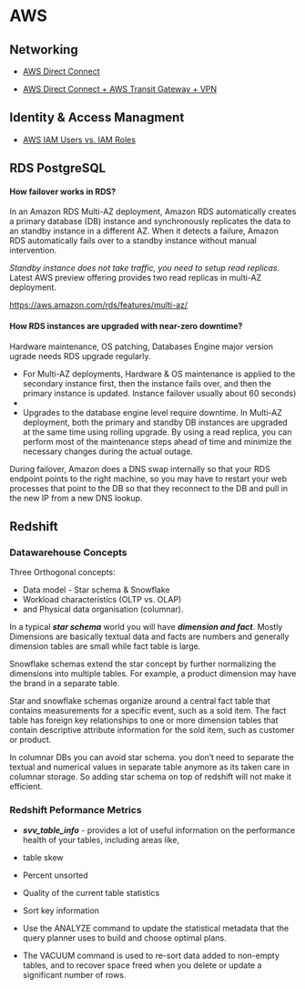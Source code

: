 # AWS

## Networking

- [AWS Direct Connect](https://docs.aws.amazon.com/whitepapers/latest/aws-vpc-connectivity-options/aws-direct-connect.html)

- [AWS Direct Connect + AWS Transit Gateway + VPN](https://docs.aws.amazon.com/whitepapers/latest/aws-vpc-connectivity-options/aws-direct-connect-aws-transit-gateway-vpn.html)

## Identity & Access Managment

- [AWS IAM Users vs. IAM Roles](https://www.howtogeek.com/devops/iam-users-vs-iam-roles-which-one-should-you-use/) 

## RDS PostgreSQL

#### How failover works in RDS?

In an Amazon RDS Multi-AZ deployment, Amazon RDS automatically creates a primary database (DB) instance and synchronously replicates the data to an standby instance in a different AZ. When it detects a failure, Amazon RDS automatically fails over to a standby instance without manual intervention.

_Standby instance does not take traffic, you need to setup read replicas_. Latest AWS preview offering provides two read replicas in multi-AZ deployment.
 
https://aws.amazon.com/rds/features/multi-az/

#### How RDS instances are upgraded with near-zero downtime?

Hardware maintenance, OS patching, Databases Engine major version ugrade needs RDS upgrade regularly.

- For Multi-AZ deployments, Hardware & OS maintenance is applied to the secondary instance first, then the instance fails over, and then the primary instance is updated. Instance failover usually about 60 seconds)
- 
- Upgrades to the database engine level require downtime. In Multi-AZ deployment, both the primary and standby DB instances are upgraded at the same time using rolling upgrade. By using a read replica, you can perform most of the maintenance steps ahead of time and minimize the necessary changes during the actual outage.

During failover, Amazon does a DNS swap internally so that your RDS endpoint points to the right machine, so you may have to restart your web processes that point to the DB so that they reconnect to the DB and pull in the new IP from a new DNS lookup.

## Redshift

### Datawarehouse Concepts
Three Orthogonal concepts: 
- Data model - Star schema & Snowflake
- Workload characteristics (OLTP vs. OLAP)
- and Physical data organisation (columnar).

In a typical **_star schema_** world you will have **_dimension and fact_**. Mostly Dimensions are basically textual data and facts are numbers and generally dimension tables are small while fact table is large.

Snowflake schemas extend the star concept by further normalizing the dimensions into multiple tables. For example, a product dimension may have the brand in a separate table.

Star and snowflake schemas organize around a central fact table that contains measurements for a specific event, such as a sold item. The fact table has foreign key relationships to one or more dimension tables that contain descriptive attribute information for the sold item, such as customer or product. 

In columnar DBs you can avoid star schema. you don’t need to separate the textual and numerical values in separate table anymore as its taken care in columnar storage. So adding star schema on top of redshift will not make it efficient.

### Redshift Peformance Metrics

- **_svv_table_info_** - provides a lot of useful information on the performance health of your tables, including areas like,
 - table skew
 - Percent unsorted
 - Quality of the current table statistics
 - Sort key information

- Use the ANALYZE command to update the statistical metadata that the query planner uses to build and choose optimal plans.
- The VACUUM command is used to re-sort data added to non-empty tables, and to recover space freed when you delete or update a significant number of rows.
